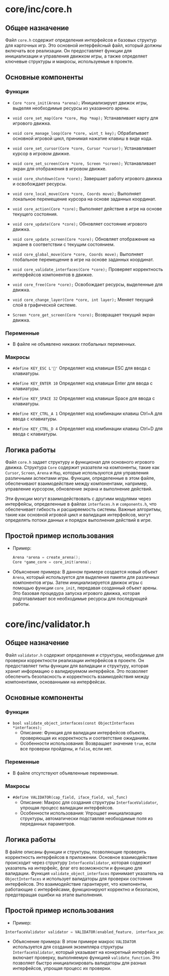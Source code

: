 # core/inc/core.h

## Общее назначение
Файл `core.h` содержит определения интерфейсов и базовых структур для карточных игр. Это основной интерфейсный файл, который должны включать все реализации. Он предоставляет функции для инициализации и управления движком игры, а также определяет ключевые структуры и макросы, используемые в проекте.

## Основные компоненты

### Функции
- ```Core *core_init(Arena *arena);```
  Инициализирует движок игры, выделяя необходимые ресурсы из указанного арены.
  
- ```void core_set_map(Core *core, Map *map);```
  Устанавливает карту для игрового движка.

- ```void core_manage_loop(Core *core, wint_t key);```
  Обрабатывает основной игровой цикл, принимая нажатие клавиш в виде кода.

- ```void core_set_cursor(Core *core, Cursor *cursor);```
  Устанавливает курсор в игровом движке.

- ```void core_set_screen(Core *core, Screen *screen);```
  Устанавливает экран для отображения в игровом движке.

- ```void core_shutdown(Core *core);```
  Завершает работу игрового движка и освобождает ресурсы.

- ```void core_local_move(Core *core, Coords move);```
  Выполняет локальное перемещение курсора на основе заданных координат.

- ```void core_action(Core *core);```
  Выполняет действие в игре на основе текущего состояния.

- ```void core_update(Core *core);```
  Обновляет состояние игрового движка.

- ```void core_update_screen(Core *core);```
  Обновляет отображение на экране в соответствии с текущим состоянием.

- ```void core_global_move(Core *core, Coords move);```
  Выполняет глобальное перемещение в игре на основе заданных координат.

- ```void core_validate_interfaces(Core *core);```
  Проверяет корректность интерфейсов компонентов в движке.

- ```void core_free(Core *core);```
  Освобождает ресурсы, выделенные для движка.

- ```void core_change_layer(Core *core, int layer);```
  Меняет текущий слой в графической системе.

- ```Screen *core_get_screen(Core *core);```
  Возвращает текущий экран движка.

### Переменные
- В файле не объявлено никаких глобальных переменных.

### Макросы
- ```#define KEY_ESC L''```
  Определяет код клавиши ESC для ввода с клавиатуры.
  
- ```#define KEY_ENTER 10```
  Определяет код клавиши Enter для ввода с клавиатуры.
  
- ```#define KEY_SPACE 32```
  Определяет код клавиши Space для ввода с клавиатуры.

- ```#define KEY_CTRL_A 1```
  Определяет код комбинации клавиш Ctrl+A для ввода с клавиатуры.

- ```#define KEY_CTRL_D 4```
  Определяет код комбинации клавиш Ctrl+D для ввода с клавиатуры.

## Логика работы
Файл `core.h` задает структуру и функционал для основного игрового движка. Структура `Core` содержит указатели на компоненты, такие как `Cursor`, `Screen`, `Arena` и `Map`, которые используются для управления различными аспектами игры. Функции, определенные в этом файле, обеспечивают взаимодействие между компонентами, например, управление курсором, обновление экрана и выполнение действий. 

Эти функции могут взаимодействовать с другими модулями через интерфейсы, определенные в файлах `interfaces.h` и `components.h`, что обеспечивает гибкость и расширяемость системы. Важные алгоритмы, такие как основной игровой цикл и валидация интерфейсов, могут определять потоки данных и порядок выполнения действий в игре.

## Простой пример использования
- Пример:
  ```c
  Arena *arena = create_arena();
  Core *game_core = core_init(arena);
  ```
  
- Объяснение примера:
  В данном примере создается новый объект `Arena`, который используется для выделения памяти для различных компонентов игры. Затем инициализируется движок игры с помощью функции `core_init`, передавая созданный объект арены. Это базовая процедура запуска игрового движка, которая подготавливает все необходимые ресурсы для последующей работы.

# core/inc/validator.h

## Общее назначение
Файл `validator.h` содержит определения и структуры, необходимые для проверки корректности реализации интерфейсов в проекте. Он предоставляет типы функции для валидации и структуру, которая хранит информацию о валидируемом интерфейсе. Это позволяет обеспечить безопасность и корректность взаимодействия между компонентами, основанными на интерфейсах.

## Основные компоненты
### Функции
- ```bool validate_object_interfaces(const ObjectInterfaces *interfaces);```
  - Описание: Функция для валидации интерфейсов объекта, проверяющая их корректность и соответствие ожиданиям.
  - Особенности использования: Возвращает значение `true`, если все проверки пройдены, и `false`, если нет.

### Переменные
- В файле отсутствуют объявленные переменные.

### Макросы
- ```#define VALIDATOR(cap_field, iface_field, val_func)```
  - Описание: Макрос для создания структуры `InterfaceValidator`, упрощая процесс валидации интерфейсов.
  - Особенности использования: Упрощает инициализацию структуры, автоматически подставляя необходимые поля из переданных параметров.

## Логика работы
В файле описаны функции и структуры, позволяющие проверять корректность интерфейсов в приложении. Основное взаимодействие происходит через структуру `InterfaceValidator`, которая содержит указатель на интерфейс, флаг его возможности и функцию для валидации. Функция `validate_object_interfaces` принимает указатель на `ObjectInterfaces` и использует валидаторы для проверки состояния интерфейсов. Это взаимодействие гарантирует, что компоненты, работающие с интерфейсами, функционируют корректно и безопасно, предотвращая ошибки на этапе выполнения.

## Простой пример использования
- Пример:
```c
InterfaceValidator validator = VALIDATOR(enabled_feature, interface_pointer, validate_function);
```
- Объяснение примера: В этом примере макрос `VALIDATOR` используется для создания экземпляра структуры `InterfaceValidator`, который указывает на конкретный интерфейс и включает проверку, выполняемую функцией `validate_function`. Это позволяет быстро инициализировать валидаторы для разных интерфейсов, упрощая процесс их проверки.


